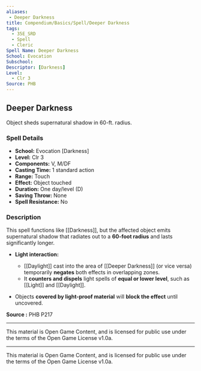 ```yaml
---
aliases:
 - Deeper Darkness
title: Compendium/Basics/Spell/Deeper Darkness
tags:
  - 35E_SRD
  - Spell
  - Cleric
Spell Name: Deeper Darkness
School: Evocation
Subschool: 
Descriptor: [Darkness]
Level:
  - Clr 3
Source: PHB
---
```


## Deeper Darkness

Object sheds supernatural shadow in 60-ft. radius.

### Spell Details

- **School:** Evocation [Darkness]  
- **Level:** Clr 3  
- **Components:** V, M/DF  
- **Casting Time:** 1 standard action  
- **Range:** Touch  
- **Effect:** Object touched  
- **Duration:** One day/level (D)  
- **Saving Throw:** None  
- **Spell Resistance:** No  

### Description

This spell functions like [[Darkness]], but the affected object emits supernatural shadow that radiates out to a **60-foot radius** and lasts significantly longer.

- **Light interaction:**
  - [[Daylight]] cast into the area of [[Deeper Darkness]] (or vice versa) temporarily **negates** both effects in overlapping zones.
  - It **counters and dispels** light spells of **equal or lower level**, such as [[Light]] and [[Daylight]].
  
- Objects **covered by light-proof material** will **block the effect** until uncovered.

**Source :** PHB P217

---

This material is Open Game Content, and is licensed for public use under  
the terms of the Open Game License v1.0a.



---



This material is Open Game Content, and is licensed for public use under the terms of the Open Game License v1.0a.

